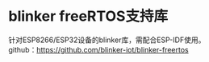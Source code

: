 # blinker freeRTOS支持库
针对ESP8266/ESP32设备的blinker库，需配合ESP-IDF使用。  
github：https://github.com/blinker-iot/blinker-freertos  
